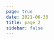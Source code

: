 ```yaml
---
page: true
date: 2021-06-30
title: page_2
sidebar: false
---
```

<script setup>
import Page from "./.vitepress/theme/components/Page.vue";
import { useData } from "vitepress";
const { theme } = useData();
const pageSize = theme.value.pageSize;
const posts = theme.value.posts.slice(3,6)
</script>
<Page :posts="posts" :pageCurrent="2" :pagesNum="2" />